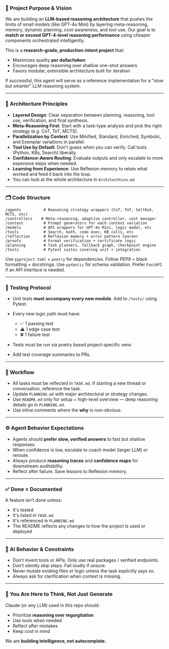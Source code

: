 ### 🧠 Project Purpose & Vision

We are building an **LLM-based reasoning architecture** that pushes the limits of small models (like GPT-4o Mini) by layering meta-reasoning, memory, dynamic planning, cost-awareness, and tool use. Our goal is to **match or exceed GPT-4-level reasoning performance** using cheaper components orchestrated intelligently.

This is a **research-grade, production-intent project** that:

* Maximizes quality **per dollar/token**
* Encourages deep reasoning over shallow one-shot answers
* Favors modular, extensible architecture built for iteration

If successful, this agent will serve as a reference implementation for a "slow but smarter" LLM reasoning system.

---

### 🧱 Architecture Principles

* **Layered Design**: Clear separation between planning, reasoning, tool use, verification, and final synthesis.
* **Meta-Reasoning First**: Start with a task-type analysis and pick the right strategy (e.g. CoT, ToT, MCTS).
* **Parallelization by Context**: Use Minified, Standard, Enriched, Symbolic, and Exemplar variations in parallel.
* **Tool Use by Default**: Don't guess when you can verify. Call tools (Python, KBs, Search) liberally.
* **Confidence-Aware Routing**: Evaluate outputs and only escalate to more expensive steps when needed.
* **Learning from Experience**: Use Reflexion memory to retain what worked and feed it back into the loop.
* You can look at the whole architecture in `Architechture.md`

---

### 🗂 Code Structure

```
/agents          # Reasoning strategy wrappers (CoT, ToT, SelfAsk, MCTS, etc)
/controllers    # Meta-reasoning, adaptive controller, cost manager
/context         # Prompt generators for each context variation
/models          # API wrappers for GPT-4o Mini, logic model, etc
/tools           # Search, math, code exec, KB calls, etc
/reflection      # Reflexion memory + error pattern learner
/proofs          # Formal verification + certificate logic
/planning        # Task planners, fallback graph, checkpoint engine
/tests           # Pytest suites covering unit + integration
```

Use `pyproject.toml` + `poetry` for dependencies. Follow PEP8 + black formatting + docstrings. Use `pydantic` for schema validation. Prefer `FastAPI` if an API interface is needed.

---

### 🧪 Testing Protocol

* Unit tests **must accompany every new module**. Add to `/tests/` using Pytest.
* Every new logic path must have:

  * ✅ 1 passing test
  * ⚠️ 1 edge case test
  * ❌ 1 failure test
* Tests must be run via poetry based project-specific venv.
* Add test coverage summaries to PRs.

---

### 🧩 Workflow

* All tasks must be reflected in `TASK.md`. If starting a new thread or conversation, reference the task.
* Update `PLANNING.md` with major architectural or strategy changes.
* Use `README.md` only for setup + high-level overview — deep reasoning details go in `PLANNING.md`.
* Use inline comments where the **why** is non-obvious.

---

### ⚙️ Agent Behavior Expectations

* Agents should **prefer slow, verified answers** to fast but shallow responses.
* When confidence is low, escalate to coach model (larger LLM) or reroute.
* Always produce **reasoning traces** and **confidence maps** for downstream auditability.
* Reflect after failure. Save lessons to Reflexion memory.

---

### ✅ Done = Documented

A feature isn’t done unless:

* It's tested
* It's listed in `TASK.md`
* It's referenced in `PLANNING.md`
* The README reflects any changes to how the project is used or deployed

---

### 🔐 AI Behavior & Constraints

* Don’t invent tools or APIs. Only use real packages / verified endpoints.
* Don’t silently skip steps. Fail loudly if unsure.
* Never mutate existing files or logic unless the task explicitly says so.
* Always ask for clarification when context is missing.

---

### 🧠 You Are Here to Think, Not Just Generate

Claude (or any LLM) used in this repo should:

* Prioritize **reasoning over regurgitation**
* Use tools when needed
* Reflect after mistakes
* Keep cost in mind

We are **building intelligence, not autocomplete.**
